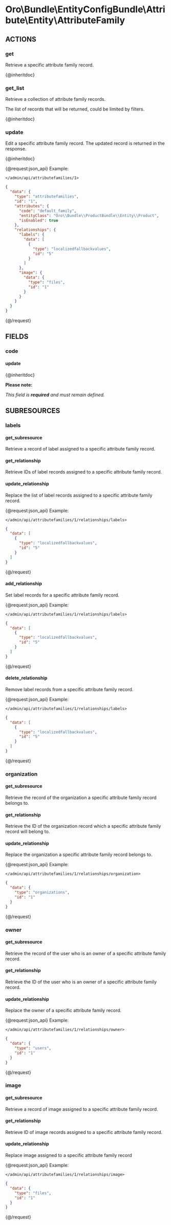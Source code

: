 # Oro\Bundle\EntityConfigBundle\Attribute\Entity\AttributeFamily

## ACTIONS

### get

Retrieve a specific attribute family record.

{@inheritdoc}

### get_list

Retrieve a collection of attribute family records.

The list of records that will be returned, could be limited by filters.

{@inheritdoc}

### update

Edit a specific attribute family record.
The updated record is returned in the response.

{@inheritdoc}

{@request:json_api}
Example:

`</admin/api/attributefamilies/1>`

```JSON
{
  "data": {
    "type": "attributefamilies",
    "id": "1",
    "attributes": {
      "code": "default_family",
      "entityClass": "Oro\\Bundle\\ProductBundle\\Entity\\Product",
      "isEnabled": true
    },
    "relationships": {
      "labels": {
        "data": [
          {
            "type": "localizedfallbackvalues",
            "id": "5"
          }
        ]
      },    
      "image": {
        "data": {
          "type": "files",
          "id": "1"
        }
      }
    }
  }
}
```
{@/request}

## FIELDS

### code

#### update

{@inheritdoc}

**Please note:**

*This field is **required** and must remain defined.*

## SUBRESOURCES

### labels

#### get_subresource

Retrieve a record of label assigned to a specific attribute family record.

#### get_relationship

Retrieve IDs of label records assigned to a specific attribute family record.

#### update_relationship

Replace the list of label records assigned to a specific attribute family record.

{@request:json_api}
Example:

`</admin/api/attributefamilies/1/relationships/labels>`

```JSON
{
  "data": [
    {
      "type": "localizedfallbackvalues",
      "id": "5"
    }
  ]
}
```
{@/request}

#### add_relationship

Set label records for a specific attribute family record.

{@request:json_api}
Example:

`</admin/api/attributefamilies/1/relationships/labels>`

```JSON
{
  "data": [
    {
      "type": "localizedfallbackvalues",
      "id": "5"
    }
  ]
}
```
{@/request}

#### delete_relationship

Remove label records from a specific attribute family record.

{@request:json_api}
Example:

`</admin/api/attributefamilies/1/relationships/labels>`

```JSON
{
  "data": [
    {
      "type": "localizedfallbackvalues",
      "id": "5"
    }
  ]
}
```
{@/request}

### organization

#### get_subresource

Retrieve the record of the organization a specific attribute family record belongs to.

#### get_relationship

Retrieve the ID of the organization record which a specific attribute family record will belong to.

#### update_relationship

Replace the organization a specific attribute family record belongs to.

{@request:json_api}
Example:

`</admin/api/attributefamilies/1/relationships/organization>`

```JSON
{
  "data": {
    "type": "organizations",
    "id": "1"
  }
}
```
{@/request}

### owner

#### get_subresource

Retrieve the record of the user who is an owner of a specific attribute family record.

#### get_relationship

Retrieve the ID of the user who is an owner of a specific attribute family record.

#### update_relationship

Replace the owner of a specific attribute family record.

{@request:json_api}
Example:

`</admin/api/attributefamilies/1/relationships/owner>`

```JSON
{
  "data": {
    "type": "users",
    "id": "1"
  }
}
```
{@/request}

### image

#### get_subresource

Retrieve a record of image assigned to a specific attribute family record.

#### get_relationship

Retrieve ID of image records assigned to a specific attribute family record.

#### update_relationship

Replace image assigned to a specific attribute family record

{@request:json_api}
Example:

`</admin/api/attributefamilies/1/relationships/image>`

```JSON
{
  "data": {
    "type": "files",
    "id": "1"
  }
}
```
{@/request}
